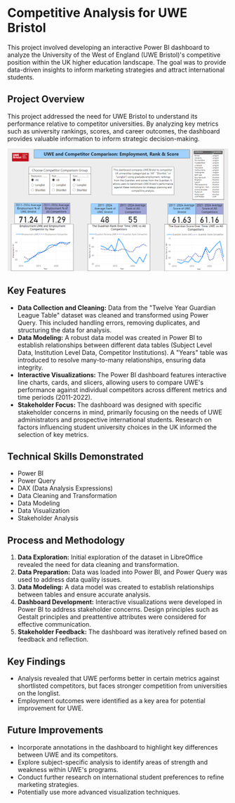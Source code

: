 # Competitive Analysis for UWE Bristol

This project involved developing an interactive Power BI dashboard to analyze the University of the West of England (UWE Bristol)'s competitive position within the UK higher education landscape. The goal was to provide data-driven insights to inform marketing strategies and attract international students.

## Project Overview

This project addressed the need for UWE Bristol to understand its performance relative to competitor universities. By analyzing key metrics such as university rankings, scores, and career outcomes, the dashboard provides valuable information to inform strategic decision-making.

![](https://github.com/Takosaga/fall_24/blob/main/bi_and_data_viz/dashboard.png)
## Key Features

*   **Data Collection and Cleaning:** Data from the "Twelve Year Guardian League Table" dataset was cleaned and transformed using Power Query. This included handling errors, removing duplicates, and structuring the data for analysis.
*   **Data Modeling:** A robust data model was created in Power BI to establish relationships between different data tables (Subject Level Data, Institution Level Data, Competitor Institutions). A "Years" table was introduced to resolve many-to-many relationships, ensuring data integrity.
*   **Interactive Visualizations:** The Power BI dashboard features interactive line charts, cards, and slicers, allowing users to compare UWE's performance against individual competitors across different metrics and time periods (2011-2022).
*   **Stakeholder Focus:** The dashboard was designed with specific stakeholder concerns in mind, primarily focusing on the needs of UWE administrators and prospective international students. Research on factors influencing student university choices in the UK informed the selection of key metrics.

## Technical Skills Demonstrated

*   Power BI
*   Power Query
*   DAX (Data Analysis Expressions)
*   Data Cleaning and Transformation
*   Data Modeling
*   Data Visualization
*   Stakeholder Analysis

## Process and Methodology

1.  **Data Exploration:** Initial exploration of the dataset in LibreOffice revealed the need for data cleaning and transformation.
2.  **Data Preparation:** Data was loaded into Power BI, and Power Query was used to address data quality issues.
3.  **Data Modeling:** A data model was created to establish relationships between tables and ensure accurate analysis.
4.  **Dashboard Development:** Interactive visualizations were developed in Power BI to address stakeholder concerns. Design principles such as Gestalt principles and preattentive attributes were considered for effective communication.
5.  **Stakeholder Feedback:** The dashboard was iteratively refined based on feedback and reflection.

## Key Findings

*   Analysis revealed that UWE performs better in certain metrics against shortlisted competitors, but faces stronger competition from universities on the longlist.
*   Employment outcomes were identified as a key area for potential improvement for UWE.

## Future Improvements

*   Incorporate annotations in the dashboard to highlight key differences between UWE and its competitors.
*   Explore subject-specific analysis to identify areas of strength and weakness within UWE's programs.
*   Conduct further research on international student preferences to refine marketing strategies.
*   Potentially use more advanced visualization techniques.
